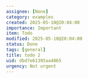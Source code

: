 ```yaml
---
assignee: [None]
category: examples
created: 2025-05-10@20:04:00
importance: Important
item: Todo
modified: 2025-05-10@20:04:00
status: Done
tags: [general]
title: todo 2
uid: dbd7e61395aa4065
urgency: Not urgent
---
```


